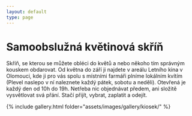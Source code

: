 ```yaml
---
layout: default
type: page
---
```


# Samoobslužná květinová skříň

Skříň, se kterou se můžete obléci do květů a nebo někoho tím správným kouskem obdarovat. Od května do září ji najdete v areálu Letního kina v Olomouci, kde ji pro vás spolu s místními farmáři plníme lokálním kvítím (Plevel naslepo v ní naleznete každý pátek, sobotu a neděli). Otevřená je každý den od 10h do 19h.  Netřeba nic objednávat předem, ani složitě vysvětlovat svá přání. Stačí přijít, vybrat, zaplatit a odejít.

{% include gallery.html folder="assets/images/gallery/kiosek/" %}
